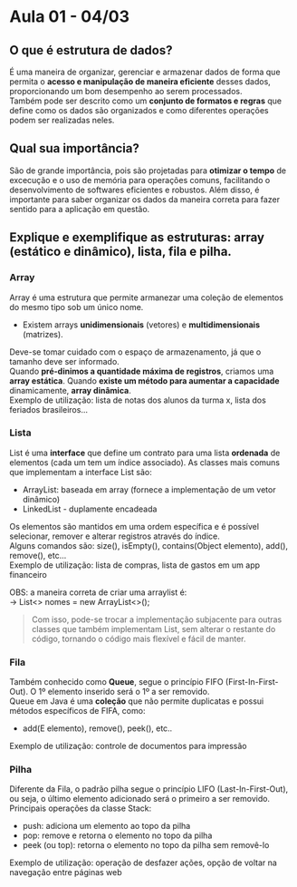 # Aula 01 - 04/03

## O que é estrutura de dados?
É uma maneira de organizar, gerenciar e armazenar dados de forma que permita o **acesso e manipulação de maneira eficiente** desses dados, proporcionando um bom desempenho ao serem processados. </br> 
Também pode ser descrito como um **conjunto de formatos e regras** que define como os dados são organizados e como diferentes operações podem ser realizadas neles. </br>

## Qual sua importância?
São de grande importância, pois são projetadas para **otimizar o tempo** de excecução e o uso de memória para operações comuns, facilitando o desenvolvimento de softwares eficientes e robustos. Além disso, é importante para saber organizar os dados da maneira correta para fazer sentido para a aplicação em questão. 

## Explique e exemplifique as estruturas: array (estático e dinâmico), lista, fila e pilha.

### Array 
Array é uma estrutura que permite armanezar uma coleção de elementos do mesmo tipo sob um único nome. </br>
- Existem arrays **unidimensionais** (vetores) e **multidimensionais** (matrizes). </br>

Deve-se tomar cuidado com o espaço de armazenamento, já que o tamanho deve ser informado. </br>
Quando **pré-dinimos a quantidade máxima de registros**, criamos uma **array estática**. Quando **existe um método para aumentar a capacidade** dinamicamente, **array dinâmica**. </br>
Exemplo de utilização: lista de notas dos alunos da turma x, lista dos feriados brasileiros...

### Lista
List é uma **interface** que define um contrato para uma lista **ordenada** de elementos (cada um tem um índice associado). As classes mais comuns que implementam a interface List são:
- ArrayList: baseada em array (fornece a implementação de um vetor dinâmico)
- LinkedList - duplamente encadeada </br>

Os elementos são mantidos em uma ordem específica e é possível selecionar, remover e alterar registros através do índice. </br>
Alguns comandos são: size(), isEmpty(), contains(Object elemento), add(), remove(), etc... </br>
Exemplo de utilização: lista de compras, lista de gastos em um app financeiro </br>

OBS: a maneira correta de criar uma arraylist é: </br>
-> List<<String>> nomes = new ArrayList<>(); </br>
> Com isso, pode-se trocar a implementação subjacente para outras classes que também implementam List, sem alterar o restante do código, tornando o código mais flexível e fácil de manter.

### Fila
Também conhecido como **Queue**, segue o princípio FIFO (First-In-First-Out). O 1º elemento inserido será o 1º a ser removido. </br>
Queue em Java é uma **coleção** que não permite duplicatas e possui métodos específicos de FIFA, como: 
- add(E elemento), remove(), peek(), etc.. </br>

Exemplo de utilização: controle de documentos para impressão

### Pilha
Diferente da Fila, o padrão pilha segue o princípio LIFO (Last-In-First-Out), ou seja, o último elemento adicionado será o primeiro a ser removido. </br>
Principais operações da classe Stack:
- push: adiciona um elemento ao topo da pilha
- pop: remove e retorna o elemento no topo da pilha
- peek (ou top): retorna o elemento no topo da pilha sem removê-lo </br>

Exemplo de utilização: operação de desfazer ações, opção de voltar na navegação entre páginas web </br>